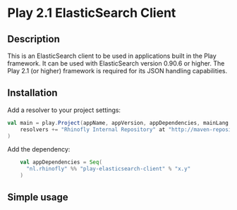 Play 2.1 ElasticSearch Client
=============================

Description
-----------

This is an ElasticSearch client to be used in applications built in the Play framework.
It can be used with ElasticSearch version 0.90.6 or higher.
The Play 2.1 (or higher) framework is required for its JSON handling capabilities.

Installation
------------

Add a resolver to your project settings:

``` scala
val main = play.Project(appName, appVersion, appDependencies, mainLang = SCALA).settings(
    resolvers += "Rhinofly Internal Repository" at "http://maven-repository.rhinofly.net:8081/artifactory/libs-release-local"
)
```

Add the dependency:

``` scala
	val appDependencies = Seq(
      "nl.rhinofly" %% "play-elasticsearch-client" % "x.y"
    )
```


Simple usage 
------------

``` scala

```

